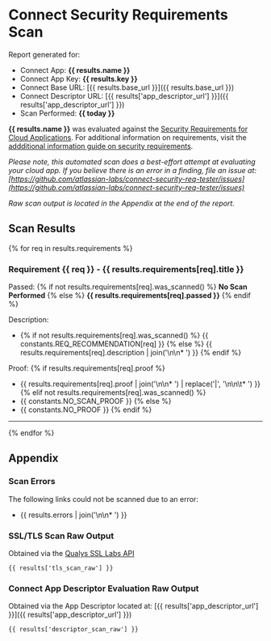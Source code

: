 # Connect Security Requirements Scan
Report generated for:

* Connect App: **{{ results.name }}**
* Connect App Key: **{{ results.key }}**
* Connect Base URL: [{{ results.base_url }}]({{ results.base_url }})
* Connect Descriptor URL: [{{ results['app_descriptor_url'] }}]({{ results['app_descriptor_url'] }})
* Scan Performed: **{{ today }}**

**{{ results.name }}** was evaluated against the [Security Requirements for Cloud Applications](https://developer.atlassian.com/platform/marketplace/security-requirements/). For additional information on requirements, visit the [addditional information guide on security requirements](https://developer.atlassian.com/platform/marketplace/security-requirements-more-info/).

*Please note, this automated scan does a best-effort attempt at evaluating your cloud app. If you believe there is an error in a finding, file an issue at: [https://github.com/atlassian-labs/connect-security-req-tester/issues](https://github.com/atlassian-labs/connect-security-req-tester/issues)*

*Raw scan output is located in the Appendix at the end of the report.*

## Scan Results

{% for req in results.requirements %}
### Requirement {{ req }} - {{ results.requirements[req].title }}

Passed: {% if not results.requirements[req].was_scanned() %} **No Scan Performed** {% else %} **{{ results.requirements[req].passed }}** {% endif %}

Description:

* {% if not results.requirements[req].was_scanned() %} {{ constants.REQ_RECOMMENDATION[req] }} {% else %} {{ results.requirements[req].description | join('\n\n* ') }} {% endif %}

Proof:
{% if results.requirements[req].proof %}
* {{ results.requirements[req].proof | join('\n\n* ') | replace('|', '\n\n\t* ') }}
{% elif not results.requirements[req].was_scanned() %}
* {{ constants.NO_SCAN_PROOF }}
{% else %}
* {{ constants.NO_PROOF }}
{% endif %}

---
{% endfor %}

## Appendix
### Scan Errors
The following links could not be scanned due to an error:

* {{ results.errors | join('\n\n* ') }}

### SSL/TLS Scan Raw Output
Obtained via the [Qualys SSL Labs API](https://www.ssllabs.com/ssltest/)

```
{{ results['tls_scan_raw'] }}
```

### Connect App Descriptor Evaluation Raw Output
Obtained via the App Descriptor located at: [{{ results['app_descriptor_url'] }}]({{ results['app_descriptor_url'] }})

```
{{ results['descriptor_scan_raw'] }}
```

